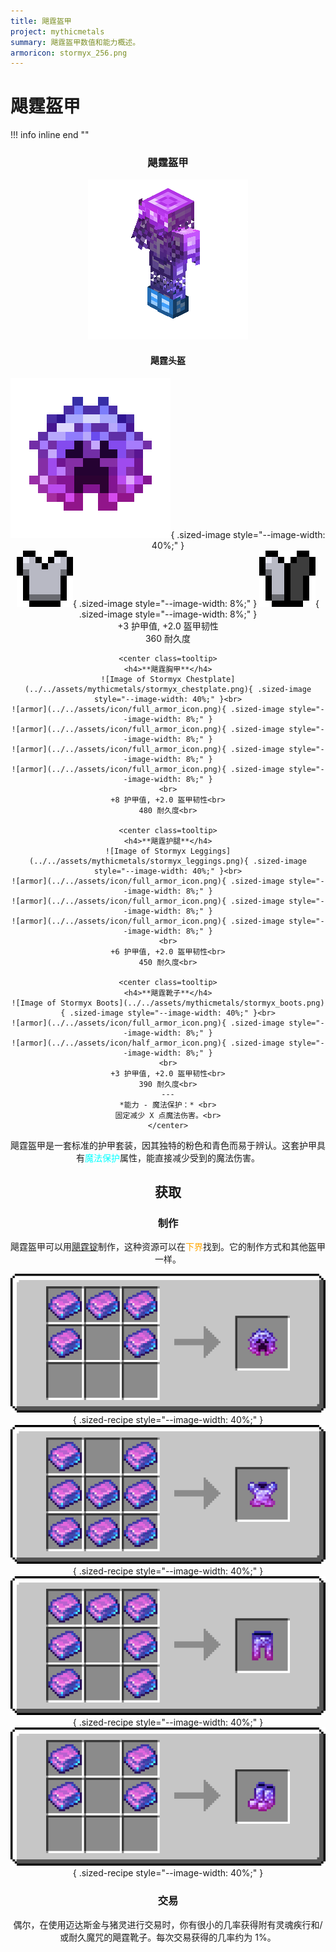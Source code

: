 ```yaml
---
title: 飓霆盔甲
project: mythicmetals
summary: 飓霆盔甲数值和能力概述。
armoricon: stormyx_256.png
---
```


# 飓霆盔甲

!!! info inline end ""
    <center class=tooltip>
    <h3>**飓霆盔甲**</h3>
    ![image of Stormyx Armor model](../../assets/armor-models/256/stormyx_256.png)
    <h4>**飓霆头盔**</h4>
    ![Image of Stormyx Helmet](../../assets/mythicmetals/stormyx_helmet.png){ .sized-image style="--image-width: 40%;" }<br>
    ![armor](../../assets/icon/full_armor_icon.png){ .sized-image style="--image-width: 8%;" }
    ![armor](../../assets/icon/half_armor_icon.png){ .sized-image style="--image-width: 8%;" }
    <br>
    +3 护甲值, +2.0 盔甲韧性<br>
    360 耐久度<br>

    <center class=tooltip>
    <h4>**飓霆胸甲**</h4>
    ![Image of Stormyx Chestplate](../../assets/mythicmetals/stormyx_chestplate.png){ .sized-image style="--image-width: 40%;" }<br>
    ![armor](../../assets/icon/full_armor_icon.png){ .sized-image style="--image-width: 8%;" }
    ![armor](../../assets/icon/full_armor_icon.png){ .sized-image style="--image-width: 8%;" }
    ![armor](../../assets/icon/full_armor_icon.png){ .sized-image style="--image-width: 8%;" }
    ![armor](../../assets/icon/full_armor_icon.png){ .sized-image style="--image-width: 8%;" }
    <br>
    +8 护甲值, +2.0 盔甲韧性<br>
    480 耐久度<br>

    <center class=tooltip>
    <h4>**飓霆护腿**</h4>
    ![Image of Stormyx Leggings](../../assets/mythicmetals/stormyx_leggings.png){ .sized-image style="--image-width: 40%;" }<br>
    ![armor](../../assets/icon/full_armor_icon.png){ .sized-image style="--image-width: 8%;" }
    ![armor](../../assets/icon/full_armor_icon.png){ .sized-image style="--image-width: 8%;" }
    ![armor](../../assets/icon/full_armor_icon.png){ .sized-image style="--image-width: 8%;" }
    <br>
    +6 护甲值, +2.0 盔甲韧性<br>
    450 耐久度<br>

    <center class=tooltip>
    <h4>**飓霆靴子**</h4>
    ![Image of Stormyx Boots](../../assets/mythicmetals/stormyx_boots.png){ .sized-image style="--image-width: 40%;" }<br>
    ![armor](../../assets/icon/full_armor_icon.png){ .sized-image style="--image-width: 8%;" }
    ![armor](../../assets/icon/half_armor_icon.png){ .sized-image style="--image-width: 8%;" }
    <br>
    +3 护甲值, +2.0 盔甲韧性<br>
    390 耐久度<br>
    ---
    *能力 - 魔法保护：* <br>
    固定减少 X 点魔法伤害。<br>
    </center>

飓霆盔甲是一套标准的护甲套装，因其独特的粉色和青色而易于辨认。这套护甲具有<span style="color:cyan">魔法保护</span>属性，能直接减少受到的魔法伤害。

## 获取

### 制作

飓霆盔甲可以用[飓霆锭](https://youtu.be/nEmXCTZN154)制作，这种资源可以在<span style="color:orange">下界</span>找到。它的制作方式和其他盔甲一样。

![vanilla helmet recipe with stormyx ingots](../../assets/mythicmetals/recipes/armor/stormyx_helmet.png){ .sized-recipe style="--image-width: 40%;" }<br>
![vanilla chestplate recipe with stormyx ingots](../../assets/mythicmetals/recipes/armor/stormyx_chestplate.png){ .sized-recipe style="--image-width: 40%;" }<br>
![vanilla leggings recipe with stormyx ingots](../../assets/mythicmetals/recipes/armor/stormyx_leggings.png){ .sized-recipe style="--image-width: 40%;" }<br>
![vanilla boots recipe with stormyx ingots](../../assets/mythicmetals/recipes/armor/stormyx_boots.png){ .sized-recipe style="--image-width: 40%;" }<br>

### 交易

偶尔，在使用迈达斯金与猪灵进行交易时，你有很小的几率获得附有灵魂疾行和/或耐久魔咒的飓霆靴子。每次交易获得的几率约为 1%。
